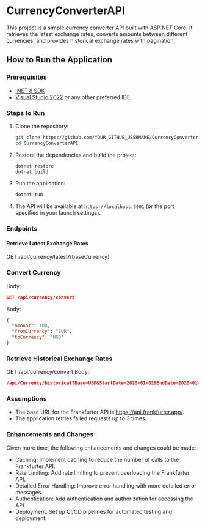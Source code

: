 # CurrencyConverterAPI

This project is a simple currency converter API built with ASP.NET Core. It retrieves the latest exchange rates, converts amounts between different currencies, and provides historical exchange rates with pagination.

## How to Run the Application

### Prerequisites
- [.NET 8 SDK](https://dotnet.microsoft.com/download/dotnet/8.0)
- [Visual Studio 2022](https://visualstudio.microsoft.com/vs/) or any other preferred IDE

### Steps to Run
1. Clone the repository:
    ```bash
    git clone https://github.com/YOUR_GITHUB_USERNAME/CurrencyConverterAPI.git
    cd CurrencyConverterAPI
    ```

2. Restore the dependencies and build the project:
    ```bash
    dotnet restore
    dotnet build
    ```

3. Run the application:
    ```bash
    dotnet run
    ```

4. The API will be available at `https://localhost:5001` (or the port specified in your launch settings).

### Endpoints

#### Retrieve Latest Exchange Rates
GET /api/currency/latest/{baseCurrency}

### Convert Currency
Body:
```json
GET /api/currency/convert
```
Body:
```json
{
  "amount": 100,
  "fromCurrency": "EUR",
  "toCurrency": "USD"
}
```

### Retrieve Historical Exchange Rates

GET /api/currency/convert
Body:
```json
/api/Currency/historical?Base=USD&StartDate=2020-01-01&EndDate=2020-01-31&page=1&pageSize=10 
```

### Assumptions
-	The base URL for the Frankfurter API is https://api.frankfurter.app/.
-	The application retries failed requests up to 3 times.
### Enhancements and Changes
Given more time, the following enhancements and changes could be made:
-	Caching: Implement caching to reduce the number of calls to the Frankfurter API.
-	Rate Limiting: Add rate limiting to prevent overloading the Frankfurter API.
-	Detailed Error Handling: Improve error handling with more detailed error messages.
-	Authentication: Add authentication and authorization for accessing the API.
-	Deployment: Set up CI/CD pipelines for automated testing and deployment.
